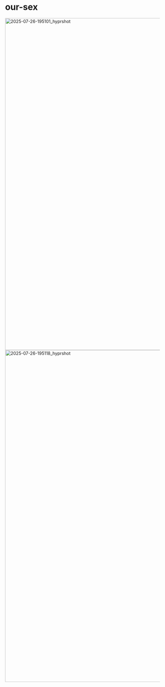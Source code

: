 # our-sex
<img width="1920" height="1080" alt="2025-07-26-195101_hyprshot" src="https://github.com/user-attachments/assets/8b8d0942-2d97-440f-9ca3-78c33a163c48" />
<img width="1920" height="1080" alt="2025-07-26-195118_hyprshot" src="https://github.com/user-attachments/assets/6344ec4b-3b6d-4504-bb1b-122bfd8e798f" />

